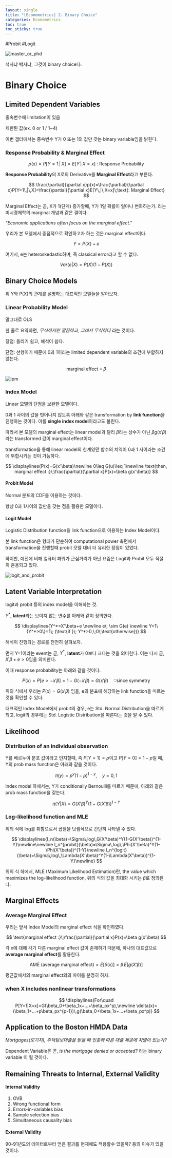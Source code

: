```yaml
---
layout: single
title: "[Econometrics] 2. Binary Choice"
categories: Econometrics
toc: true
toc_sticky: true
---
```


 #Probit #Logit



![master_or_phd](../../assets/images/2022-03-21-econometrics_2/master_or_phd.png)

석사냐 박사냐, 그것이 binary choice다.



# Binary Choice



## Limited Dependent Variables

종속변수에 limitation이 있음

제한된 값(ex. 0 or 1 / 1~4)

이번 챕터에서는 종속변수 Y가 0 또는 1의 값만 갖는 binary variable임을 밝힌다.



### Response Probability & Marginal Effect



$$
p(x)=P[Y=1\,|\,X]=E[Y\,|\,X=x] \;\text{: Response Probability}
$$



**Response Probability**의 X로의 Derivative를 **Marginal Effect**라고 부른다.


$$
\frac{\partial}{\partial x}p(x)=\frac{\partial}{\partial x}P[Y=1\,|\,X]=\frac{\partial}{\partial x}E[Y\,|\,X=x]\;\text{: Marginal Effect}
$$




Marginal Effect는 곧, X가 1(단계) 증가할때, Y가 1일 확률이 얼마나 변화하는가. 라는 미시경제학의 marginal 개념과 같은 결이다.

*"Economic applications often focus on the marginal effect."*

우리가 본 모델에서 중점적으로 확인하고자 하는 것은 marginal effect이다.


$$
Y=P(X)+e
$$



여기서, e는 heteroskedastic하며, 즉 classical error라고 할 수 없다.


$$
Var(e|X)=P(X)(1-P(X))
$$






## Binary Choice Models

위 Y와 P(X)의 관계를 설명하는 대표적인 모델들을 알아보자.



### Linear Probability Model

말그대로 OLS

한 줄로 요약하면, *무식하지만 깔끔하고, 그래서 무식하다* 라는 것이다.



장점: 돌리기 쉽고, 해석이 쉽다.

단점: 선형이기 때문에 0과 1이라는 limited dependent variable의 조건에 부합하지 않는다.


$$
\text{marginal effect}\; =\; \beta
$$


![lpm](../../assets/images/2022-03-21-econometrics_2/lpm.png)



### Index Model

Linear 모델의 단점을 보완한 모델이다.

0과 1 사이의 값을 벗어나지 않도록 아래와 같은 transformation by **link function**을 진행하는 것이다. 이를 **single index model**이라고도 불린다.

따라서 본 모델의 marginal effect는 linear model과 달리 $\beta$라는 상수가 아닌 $\beta g(x'\beta)$라는 transformed 값이 marginal effect이다.



transformation을 통해 linear model의 한계였던 함수의 치역이 0과 1 사이라는 조건에 부합시키는 것이 가능하다.



$$
\displaylines{P(x)=G(x'\beta)\newline
0\leq G(u)\leq 1\newline
\text{then, marginal effect :}\;\frac{\partial}{\partial x}P(x)=\beta g(x'\beta)}
$$






#### Probit Model

Normal 분포의 CDF를 이용하는 것이다.

항상 0과 1사이의 값만을 갖는 점을 활용한 모델이다.



#### Logit Model

Logistic Distribution function을 link function으로 이용하는 Index Model이다.

본 link function은 형태가 단순하여 computational power 측면에서 transformation을 진행할때 probit 모델 대비 더 유리한 장점이 있었다.

하지만, 예전에 비해 컴퓨터 파워가 근심거리가 아닌 요즘은 Logit과 Probit 모두 적절히 혼용되고 있다. 



![logit_and_probit](../../assets/images/2022-03-21-econometrics_2/logit_and_probit.png)





## Latent Variable Interpretation

logit과 probit 등의 index model을 이해하는 것.

$Y^*$, **latent**라는 보이지 않는 변수를 아래와 같이 정의한다. 



$$
\displaylines{Y^*=X'\beta+e \newline
e\; \sim G(e) \newline
Y=1\{Y^*>0\}=1\; (\text{if }\; Y^*>0,\;0\;\text{otherwise})}
$$



해석이 진행되는 경로를 천천히 살펴보자.

먼저 Y=1이라는 event는 곧, $Y^*$, **latent**가 0보다 크다는 것을 의미한다. 이는 다시 곧, $X'\beta +e>0$임을 의미한다.

이때 response probability는 아래와 같을 것이다.


$$
P(x)=P[e>-x'\beta]=1-G(-x'\beta)=G(x'\beta)\quad \because\text{since symmetry}
$$


위의 식에서 우리는 $P(x)=G(x'\beta)$ 임을, e의 분포에 해당하는 link function을 따르는 것을 확인할 수 있다.

대표적인 Index Model에서 probit의 경우, e는 Std. Normal Distribution을 따르게 되고, logit의 경우에는 Std. Logistic Distribution을 따른다는 것을 알 수 있다.



## Likelihood



### Distribution of an individual observation

Y를 베르누이 분포 값이라고 인지할때, 즉 $P[Y=1]=p$이고 $P[Y=0]=1-p$일 때, Y의 prob mass function은 아래와 같을 것이다.


$$
\pi(y)=p^y(1-p)^{1-y},\quad y=0,1
$$


Index model 하에서는, Y가 conditionally Bernoulli를 따르기 때문에, 아래와 같은 prob mass function을 갖는다.


$$
\pi(Y|X)=G(X'\beta)^Y(1-G(X'\beta))^{1-Y}
$$


### Log-likelihood function and MLE

위의 식에 log를 취함으로서 곱셈을 덧셈식으로 간단히 나타낼 수 있다.


$$
\displaylines{l_n(\beta)=\Sigma\,log\,G(X'\beta)^Y(1-G(X'\beta))^{1-Y}\newline\newline
l_n^{probit}(\beta)=\Sigma\,log\,\Phi(X'\beta)^Y(1-\Phi(X'\beta))^{1-Y}\newline
l_n^{logit}(\beta)=\Sigma\,log\,\Lambda(X'\beta)^Y(1-\Lambda(X'\beta))^{1-Y}\newline}
$$


위의 식 하에서, MLE (Maximum Likelihood Estimation)란, the value which maximizes the log-likelihood function, 위의 식의 값을 최대화 시키는 $\beta$로 정의된다.



## Marginal Effects



### Average Marginal Effect

우리는 앞서 Index Model의 marginal effect 식을 확인하였다.


$$
\text{marginal effect :}\;\frac{\partial}{\partial x}P(x)=\beta g(x'\beta)
$$


각 x에 대해 각기 다른 marginal effect 값이 존재하기 때문에, 하나의 대표값으로 **average marginal effect**를 활용한다.


$$
\text{AME (average marginal effect)}=E[\delta(x)]=\beta\, E[g(X'\beta)]
$$


평균값에서의 marginal effect와의 차이를 분명히 하자.



### when X includes nonlinear transformations


$$
\displaylines{For\quad P[Y=1|X=x]=G(\beta_0+\beta_1x+...+\beta_px^p),\newline
\delta(x)=(\beta_1+...+p\beta_px^{p-1})\,g(\beta_0+\beta_1x+...+\beta_px^p)}
$$


## Application to the Boston HMDA Data

*Mortgages(모기지), 주택담보대출을 받을 때 인종에 따른 대출 제공에 차별이 있는가?*



Dependent Variable은 곧, *is the mortgage denied or accepted?* 라는 binary variable 이 될 것이다.





## Remaining Threats to Internal, External Validity

#### Internal Validity

1. OVB
2. Wrong functional form
3. Errors-in-variables bias
4. Sample selection bias
5. Simultaneous causality bias



#### External Validity

90-91년도의 데이터로부터 얻은 결과를 현재에도 적용할수 있을까? 등의 이슈가 있을 것이다.
